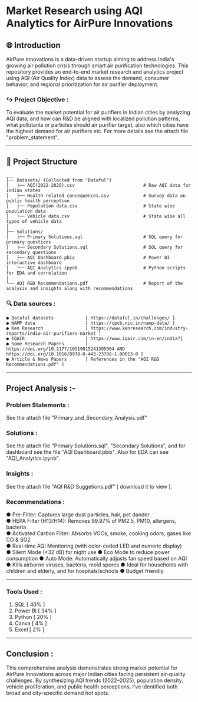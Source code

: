 # Market Research using AQI Analytics for AirPure Innovations

## 🌐 Introduction
AirPure Innovations is a data-driven startup aiming to address India's growing air pollution crisis through smart air purification technologies. This repository provides an end-to-end market research and analytics project using AQI (Air Quality Index) data to assess the demand, consumer behavior, and regional prioritization for air purifier deployment.

### ↪ Project Objective :
To evaluate the market potential for air purifiers in Indian cities by analyzing AQI data, and how can R&D be aligned with localized pollution patterns, what pollutants or particles should air purifier target, also which cities have the highest demand for air purifiers etc. For more details see the attach file "problem_statement".

---------------------------------------------------------------------------------------------------------------------------------------------------------------------------------------------------------------------

## 📁 Project Structure
```
___
├── Datasets/ (Collected from "Dataful")
│   ├── AQI(2022-2025).csv                          # Raw AQI data for Indian states
│   ├── Health related consequences.csv             # Survey data on public health perception
│   ├── Population data.csv                         # State wise population data
│   └── Vehicle data.csv                            # State wise all types of vehicle data  
│
├── Solutions/ 
│   ├── Primary Solutions.sql                       # SQL query for primary questions
│   ├── Secondary Solutions.sql                     # SQL query for secondary questions
│   ├── AQI Dashboard.pbix                          # Power BI interactive dashboard
│   └── AQI_Analytics.ipynb                         # Python scripts for EDA and correlation
│
└── AQI R&D Recommendations.pdf                     # Report of the analysis and insights along with recommendations

```

### 🔍 Data sources :
```
● Dataful datasets            [ https://dataful.in/challenges/ ]
● NAMP data                   [ https://cpcb.nic.in/namp-data/ ]
● Ken Research                [ https://www.kenresearch.com/industry-reports/india-air-purifiers-market ]
● IQAIR                       [ https://www.iqair.com/in-en/india?]
● Some Research Papers        [ https://doi.org/10.1177/10519815241305004 AND https://doi.org/10.1016/B978-0-443-23788-1.00013-0 ]
● Article & News Papers       [ References in the "AQI R&D Recommendations.pdf" ]

```

---------------------------------------------------------------------------------------------------------------------------------------------------------------------------------------------------------------------

## Project Analysis :-

### Problem Statements :
See the attach file "Primary_and_Secondary_Analysis.pdf"

### Solutions :
See the attach file "Primary Solutions.sql", "Secondary Solutions", and for dashboard see the file "AQI Dashboard.pbix". Also for EDA can see "AQI_Analytics.ipynb".

### Insights :
See the attach file "AQI R&D Suggetions.pdf" [ download it to view ].

### Recommendations :
 ● Pre-Filter: Captures large dust particles, hair, pet dander
 <br>
 ● HEPA Filter (H13/H14): Removes 99.97% of PM2.5, PM10, allergens, bacteria
  <br>
 ● Activated Carbon Filter: Absorbs VOCs, smoke, cooking odors, gases like CO & SO2
  <br>
 ● Real-time AQI Monitoring (with color-coded LED and numeric display)
  <br>
 ● Silent Mode (<32 dB) for night use
 ● Eco Mode to reduce power consumption
 ● Auto Mode: Automatically adjusts fan speed based on AQI
 ● Kills airborne viruses, bacteria, mold spores
 ● Ideal for households with children and elderly, and for hospitals/schools
 ● Budget friendly

---------------------------------------------------------------------------------------------------------------------------------------------------------------------------------------------------------------------

### Tools Used :
1. SQL [ 40% ]
2. Power BI [ 34% ]
3. Python [ 20% ]
4. Canva [ 4% ]
5. Excel [ 2% ]

---------------------------------------------------------------------------------------------------------------------------------------------------------------------------------------------------------------------

## Conclusion :
This comprehensive analysis demonstrates strong market potential for AirPure Innovations across major Indian cities facing persistent air-quality challenges. By synthesizing AQI trends (2022–2025), population density, vehicle proliferation, and public health perceptions, I’ve identified both broad and city-specific demand hot spots.
